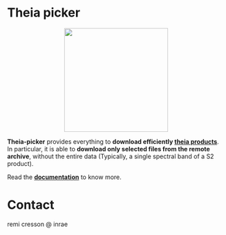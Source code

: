 # Theia picker

<p align="center">
<img src="doc/forklift.png" width="240px">
</p>


**Theia-picker** provides everything to **download efficiently 
[theia products](https://www.theia-land.fr/en/products/)**.
In particular, it is able to **download only selected files 
from the remote archive**, without the entire data (Typically, 
a single spectral band of a S2 product).

Read the **[documentation](https://umr-tetis.gitlab.irstea.page/theia-picker)** to know more.

# Contact

remi cresson @ inrae